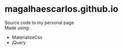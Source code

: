 # magalhaescarlos.github.io
Source code to my personal page
<br>
Made using: 
- MaterializeCss
- jQuery
